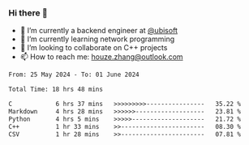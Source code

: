 ### Hi there 👋
- 🔭 I’m currently a backend engineer at [@ubisoft](https://github.com/ubisoft)
- 🌱 I’m currently learning network programming
- 👯 I’m looking to collaborate on C++ projects
- 📫 How to reach me: houze.zhang@outlook.com

<!--START_SECTION:waka-->

```txt
From: 25 May 2024 - To: 01 June 2024

Total Time: 18 hrs 48 mins

C            6 hrs 37 mins   >>>>>>>>>----------------   35.22 %
Markdown     4 hrs 28 mins   >>>>>>-------------------   23.81 %
Python       4 hrs 5 mins    >>>>>--------------------   21.72 %
C++          1 hr 33 mins    >>-----------------------   08.30 %
CSV          1 hr 28 mins    >>-----------------------   07.81 %
```

<!--END_SECTION:waka-->
